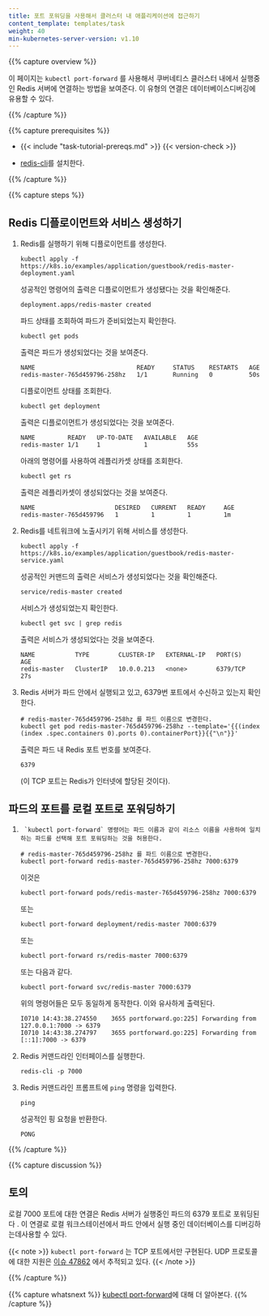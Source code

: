 ```yaml
---
title: 포트 포워딩을 사용해서 클러스터 내 애플리케이션에 접근하기
content_template: templates/task
weight: 40
min-kubernetes-server-version: v1.10
---
```


{{% capture overview %}}

이 페이지는 `kubectl port-forward` 를 사용해서 쿠버네티스 클러스터 내에서 실행중
인 Redis 서버에 연결하는 방법을 보여준다. 이 유형의 연결은 데이터베이스디버깅에
유용할 수 있다.

{{% /capture %}}

{{% capture prerequisites %}}

- {{< include "task-tutorial-prereqs.md" >}} {{< version-check >}}

- [redis-cli](http://redis.io/topics/rediscli)를 설치한다.

{{% /capture %}}

{{% capture steps %}}

## Redis 디플로이먼트와 서비스 생성하기

1. Redis를 실행하기 위해 디플로이먼트를 생성한다.

   ```shell
   kubectl apply -f https://k8s.io/examples/application/guestbook/redis-master-deployment.yaml
   ```

   성공적인 명령어의 출력은 디플로이먼트가 생성됐다는 것을 확인해준다.

   ```
   deployment.apps/redis-master created
   ```

   파드 상태를 조회하여 파드가 준비되었는지 확인한다.

   ```shell
   kubectl get pods
   ```

   출력은 파드가 생성되었다는 것을 보여준다.

   ```
   NAME                            READY     STATUS    RESTARTS   AGE
   redis-master-765d459796-258hz   1/1       Running   0          50s
   ```

   디플로이먼트 상태를 조회한다.

   ```shell
   kubectl get deployment
   ```

   출력은 디플로이먼트가 생성되었다는 것을 보여준다.

   ```
   NAME         READY   UP-TO-DATE   AVAILABLE   AGE
   redis-master 1/1     1            1           55s
   ```

   아래의 명령어를 사용하여 레플리카셋 상태를 조회한다.

   ```shell
   kubectl get rs
   ```

   출력은 레플리카셋이 생성되었다는 것을 보여준다.

   ```
   NAME                      DESIRED   CURRENT   READY     AGE
   redis-master-765d459796   1         1         1         1m
   ```

2) Redis를 네트워크에 노출시키기 위해 서비스를 생성한다.

   ```shell
   kubectl apply -f https://k8s.io/examples/application/guestbook/redis-master-service.yaml
   ```

   성공적인 커맨드의 출력은 서비스가 생성되었다는 것을 확인해준다.

   ```
   service/redis-master created
   ```

   서비스가 생성되었는지 확인한다.

   ```shell
   kubectl get svc | grep redis
   ```

   출력은 서비스가 생성되었다는 것을 보여준다.

   ```
   NAME           TYPE        CLUSTER-IP   EXTERNAL-IP   PORT(S)    AGE
   redis-master   ClusterIP   10.0.0.213   <none>        6379/TCP   27s
   ```

3) Redis 서버가 파드 안에서 실행되고 있고, 6379번 포트에서 수신하고 있는지 확인
   한다.

   ```shell
   # redis-master-765d459796-258hz 를 파드 이름으로 변경한다.
   kubectl get pod redis-master-765d459796-258hz --template='{{(index (index .spec.containers 0).ports 0).containerPort}}{{"\n"}}'

   ```

   출력은 파드 내 Redis 포트 번호를 보여준다.

   ```
   6379
   ```

   (이 TCP 포트는 Redis가 인터넷에 할당된 것이다).

## 파드의 포트를 로컬 포트로 포워딩하기

1.      `kubectl port-forward` 명령어는 파드 이름과 같이 리소스 이름을 사용하여 일치하는 파드를 선택해 포트 포워딩하는 것을 허용한다.

    ```shell
    # redis-master-765d459796-258hz 를 파드 이름으로 변경한다.
    kubectl port-forward redis-master-765d459796-258hz 7000:6379
    ```

    이것은

    ```shell
    kubectl port-forward pods/redis-master-765d459796-258hz 7000:6379
    ```

    또는

    ```shell
    kubectl port-forward deployment/redis-master 7000:6379
    ```

    또는

    ```shell
    kubectl port-forward rs/redis-master 7000:6379
    ```

    또는 다음과 같다.

    ```shell
    kubectl port-forward svc/redis-master 7000:6379
    ```

    위의 명령어들은 모두 동일하게 동작한다. 이와 유사하게 출력된다.

    ```
    I0710 14:43:38.274550    3655 portforward.go:225] Forwarding from 127.0.0.1:7000 -> 6379
    I0710 14:43:38.274797    3655 portforward.go:225] Forwarding from [::1]:7000 -> 6379
    ```

2.  Redis 커맨드라인 인터페이스를 실행한다.

    ```shell
    redis-cli -p 7000
    ```

3.  Redis 커맨드라인 프롬프트에 `ping` 명령을 입력한다.

    ```shell
    ping
    ```

    성공적인 핑 요청을 반환한다.

    ```
    PONG
    ```

{{% /capture %}}

{{% capture discussion %}}

## 토의

로컬 7000 포트에 대한 연결은 Redis 서버가 실행중인 파드의 6379 포트로 포워딩된다
. 이 연결로 로컬 워크스테이션에서 파드 안에서 실행 중인 데이터베이스를 디버깅하
는데사용할 수 있다.

{{< note >}} `kubectl port-forward` 는 TCP 포트에서만 구현된다. UDP 프로토콜에
대한 지원은 [이슈 47862](https://github.com/kubernetes/kubernetes/issues/47862)
에서 추적되고 있다. {{< /note >}}

{{% /capture %}}

{{% capture whatsnext %}}
[kubectl port-forward](/docs/reference/generated/kubectl/kubectl-commands/#port-forward)에
대해 더 알아본다. {{% /capture %}}
